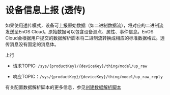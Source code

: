 # 设备信息上报 (透传)

如果使用透传模式，设备可上报原始数据（如二进制数据流），将对应的二进制流发送至EnOS Cloud。原始数据可以包含设备测点、属性、事件信息。EnOS Cloud会根据用户提交的数据解析脚本将二进制流转换成相应的标准数据格式。透传消息没有固定的消息体。


上行
- 请求TOPIC: `/sys/{productKey}/{deviceKey}/thing/model/up_raw`

- 响应TOPIC：`/sys/{productKey}/{deviceKey}/thing/model/up_raw_reply`

有关配置数据解析脚本的更多信息，参见[创建数据解析脚本](../../../../howto/device/manage/creating_data_parsing_script)


